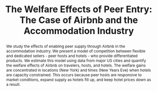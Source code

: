 ---
layout:
title: "The Welfare Effects of Peer Entry: The Case of Airbnb and the Accommodation Industry"
category: research
abstract: We study the effects of enabling peer supply through Airbnb in the accommodation industry.  We present a model of competition between flexible and dedicated sellers - peer hosts and hotels - who provide differentiated products. We estimate this model using data from major US cities and quantify the welfare effects of Airbnb on travelers, hosts, and hotels. The welfare gains are concentrated in locations (New York) and times (New Years Eve) when hotels are capacity constrained. This occurs because peer hosts are responsive to market conditions, expand supply as hotels fill up, and keep hotel prices down as a result.
link: "/assets/airbnb_welfare_paper.pdf"
order: 1
published: 0
appendix: "/assets/airbnb_welfare_paper_appendix.pdf"
journal: Forthcoming at the American Economic Review (2022)
coauthors: (with <a href = "https://sites.google.com/site/chiarafarronato/"> Chiara Farronato</a>)
js: "toggleMe('market'); return false;"
js_abbrev: 'market'
bibjs: "toggleMe('market'); return false;"
bib_abbrev: 'market_bib'
---